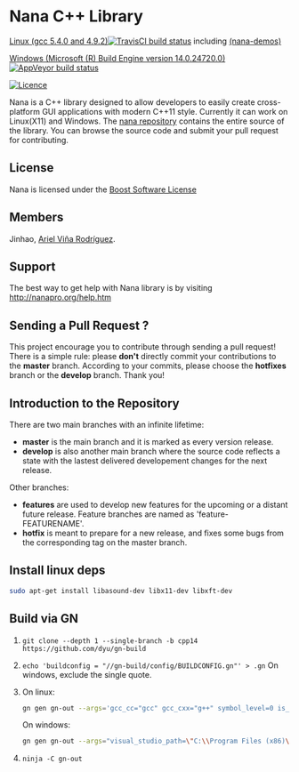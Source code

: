 # Nana C++ Library 
[Linux (gcc 5.4.0 and 4.9.2)![TravisCI build status](https://travis-ci.org/cnjinhao/nana.svg)](https://travis-ci.org/cnjinhao/nana)  including [(nana-demos)](https://github.com/qPCR4vir/nana-demo)

[Windows (Microsoft (R) Build Engine version 14.0.24720.0) ![AppVeyor build status](https://ci.appveyor.com/api/projects/status/5j79p9fi887usv7h?svg=true)](https://ci.appveyor.com/project/qPCR4vir/nana) 

[![Licence](https://img.shields.io/badge/license-BSL-blue.svg?style=flat)](LICENSE_1_0.txt)


Nana is a C++ library designed to allow developers to easily create cross-platform GUI applications with modern C++11 style. Currently it can work on Linux(X11) and Windows. The [nana repository](https://github.com/cnjinhao/nana) contains the entire source of the library. You can browse the source code and submit your pull request for contributing.

## License

Nana is licensed under the [Boost Software License](http://www.boost.org/LICENSE_1_0.txt)

## Members

Jinhao, [Ariel Viña Rodríguez].

[Ariel Viña Rodríguez]: http://qpcr4vir.github.io/

## Support

The best way to get help with Nana library is by visiting http://nanapro.org/help.htm

## Sending a Pull Request ?

This project encourage you to contribute through sending a pull request! There is a simple rule: please **don't** directly commit your contributions to the **master** branch. According to your commits, please choose the **hotfixes** branch or the **develop** branch. Thank you!

## Introduction to the Repository

There are two main branches with an infinite lifetime:
* **master** is the main branch and it is marked as every version release.
* **develop** is also another main branch where the source code reflects a state with the lastest delivered developement changes for the next release.

Other branches:
* **features** are used to develop new features for the upcoming or a distant future release. Feature branches are named as 'feature-FEATURENAME'.
* **hotfix** is meant to prepare for a new release, and fixes some bugs from the corresponding tag on the master branch.

## Install linux deps
```sh
sudo apt-get install libasound-dev libx11-dev libxft-dev
```

## Build via GN
1. `git clone --depth 1 --single-branch -b cpp14 https://github.com/dyu/gn-build`

2. `echo 'buildconfig = "//gn-build/config/BUILDCONFIG.gn"' > .gn`
   On windows, exclude the single quote.

3. On linux:
   ```sh
   gn gen gn-out --args='gcc_cc="gcc" gcc_cxx="g++" symbol_level=0 is_debug=false is_clang=false is_official_build=true'
   ```
   On windows:
   ```sh
   gn gen gn-out --args="visual_studio_path=\"C:\\Program Files (x86)\\Microsoft Visual Studio 14.0\" visual_studio_version=\"2015\" symbol_level=0 is_debug=false is_clang=false is_official_build=true"
   ```

4. `ninja -C gn-out`

